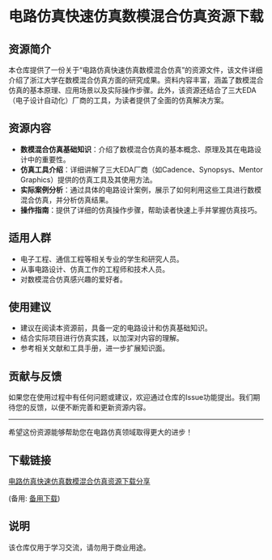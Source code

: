 # 电路仿真快速仿真数模混合仿真资源下载

## 资源简介

本仓库提供了一份关于“电路仿真快速仿真数模混合仿真”的资源文件，该文件详细介绍了浙江大学在数模混合仿真方面的研究成果。资料内容丰富，涵盖了数模混合仿真的基本原理、应用场景以及实际操作步骤。此外，该资源还结合了三大EDA（电子设计自动化）厂商的工具，为读者提供了全面的仿真解决方案。

## 资源内容

- **数模混合仿真基础知识**：介绍了数模混合仿真的基本概念、原理及其在电路设计中的重要性。
- **仿真工具介绍**：详细讲解了三大EDA厂商（如Cadence、Synopsys、Mentor Graphics）提供的仿真工具及其使用方法。
- **实际案例分析**：通过具体的电路设计案例，展示了如何利用这些工具进行数模混合仿真，并分析仿真结果。
- **操作指南**：提供了详细的仿真操作步骤，帮助读者快速上手并掌握仿真技巧。

## 适用人群

- 电子工程、通信工程等相关专业的学生和研究人员。
- 从事电路设计、仿真工作的工程师和技术人员。
- 对数模混合仿真感兴趣的爱好者。

## 使用建议

- 建议在阅读本资源前，具备一定的电路设计和仿真基础知识。
- 结合实际项目进行仿真实践，以加深对内容的理解。
- 参考相关文献和工具手册，进一步扩展知识面。

## 贡献与反馈

如果您在使用过程中有任何问题或建议，欢迎通过仓库的Issue功能提出。我们期待您的反馈，以便不断完善和更新资源内容。

---

希望这份资源能够帮助您在电路仿真领域取得更大的进步！

## 下载链接
[电路仿真快速仿真数模混合仿真资源下载分享](https://pan.quark.cn/s/9df9e287f889) 

(备用: [备用下载](https://pan.baidu.com/s/1mR9WXJ_RqGeaixjN_sYnSQ?pwd=1234))

## 说明

该仓库仅用于学习交流，请勿用于商业用途。
